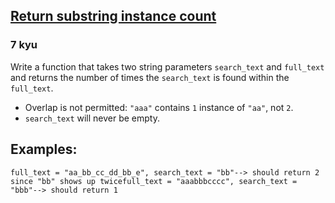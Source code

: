 <h2><a href=https://www.codewars.com/kata/5168b125faced29f66000005/train/javascript target="_blank">Return substring instance count</a></h2><h3>7 kyu</h3><p>Write a function that takes two string parameters <code>search_text</code> and <code>full_text</code> and returns the number of times the <code>search_text</code> is found within the <code>full_text</code>.</p><ul><li>Overlap is not permitted: <code>"aaa"</code> contains <code>1</code> instance of <code>"aa"</code>, not <code>2</code>.</li><li><code>search_text</code> will never be empty.</li></ul><h2 id="examples">Examples:</h2><pre><code class="language-javascript"><span class="cm-variable">full_text</span> <span class="cm-operator">=</span> <span class="cm-string">"aa_bb_cc_dd_bb_e"</span>, <span class="cm-variable">search_text</span> <span class="cm-operator">=</span> <span class="cm-string">"bb"</span><span class="cm-comment">--&gt; should return 2 since "bb" shows up twice</span><span class="cm-variable">full_text</span> <span class="cm-operator">=</span> <span class="cm-string">"aaabbbcccc"</span>, <span class="cm-variable">search_text</span> <span class="cm-operator">=</span> <span class="cm-string">"bbb"</span><span class="cm-comment">--&gt; should return 1</span></code></pre>
